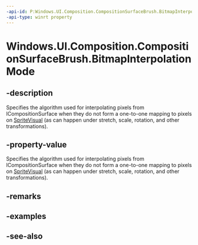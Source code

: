 ```yaml
---
-api-id: P:Windows.UI.Composition.CompositionSurfaceBrush.BitmapInterpolationMode
-api-type: winrt property
---
```


<!-- Property syntax
public Windows.UI.Composition.CompositionBitmapInterpolationMode BitmapInterpolationMode { get;  set; }
-->

# Windows.UI.Composition.CompositionSurfaceBrush.BitmapInterpolationMode

## -description
Specifies the algorithm used for interpolating pixels from ICompositionSurface when they do not form a one-to-one mapping to pixels on [SpriteVisual](spritevisual.md) (as can happen under stretch, scale, rotation, and other transformations).



## -property-value
Specifies the algorithm used for interpolating pixels from ICompositionSurface when they do not form a one-to-one mapping to pixels on [SpriteVisual](spritevisual.md) (as can happen under stretch, scale, rotation, and other transformations).

## -remarks

## -examples

## -see-also

